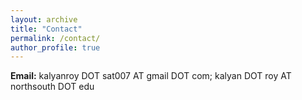 ```yaml
---
layout: archive
title: "Contact"
permalink: /contact/
author_profile: true
---
```

**Email:** kalyanroy DOT sat007 AT gmail DOT com; kalyan DOT roy AT northsouth DOT edu

<!---

**Website:** [https://roy-kalyan.github.io/](https://roy-kalyan.github.io/)

-->
